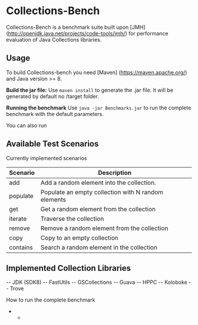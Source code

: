 # Collections-Bench

Collections-Bench is a benchmark suite built upon [JMH] (http://openjdk.java.net/projects/code-tools/jmh/) for performance evaluation of Java Collections libraries.

## Usage

To build Collections-bench you need [Maven] (https://maven.apache.org/) and Java version >= 8.

**Build the jar file:** Use `maven install` to generate the .jar file. It will be generated by default no /target folder.

**Running the benchmark** Use `java -jar Benchmarks.jar` to run the complete benchmark with the default parameters.

You can also run 


## Available Test Scenarios

Currently implemented scenarios

| Scenario	| Description											|
| --------- | -----------------------------------------				|
| add		| Add a random element into the collection. 			|
| populate	| Populate an empty collection with N random elements 	|
| get		| Get a random element from the collection 				|
| iterate	| Traverse the collection								| 
| remove	| Remove a random element from the collection 			|
| copy		| Copy to an empty collection							|  
| contains	| Search a random element in the collection 			|

## Implemented Collection Libraries
 
 -- JDK (SDK8)
 -- FastUtils
 -- GSCollections
 -- Guava 
 -- HPPC
 -- Koloboke
 -- Trove
 
How to run the complete benchmark
	

 

* - 


